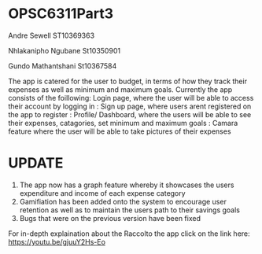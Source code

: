 # OPSC6311Part3
Andre Sewell
ST10369363

Nhlakanipho Ngubane
St10350901

Gundo Mathantshani 
St10367584

The app is catered for the user to budget, in terms of how they track their expenses as well as minimum and maximum goals. Currently the app consists of the foillowing: Login page, where the user will be able to access their account by logging in
                          : Sign up page, where users arent registered on the app to register
                          : Profile/ Dashboard, where the users will be able to see their expenses, catagories, set minimum and maximum goals
                          : Camara feature where the user will be able to take pictures of their expenses 

# UPDATE
 1. The app now has a graph feature whereby it showcases the users expenditure and income of each expense category
 2. Gamifiation has been added onto the system to encourage user retention as well as to maintain the users path to their savings goals
 3. Bugs that were on the previous version have been fixed
    
 For in-depth explaination about the Raccolto the app click on the link here: https://youtu.be/gjuuY2Hs-Eo 
